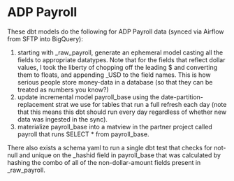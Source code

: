 # ADP Payroll

These dbt models do the following for ADP Payroll data (synced via Airflow from SFTP into BigQuery):

1. starting with _raw_payroll, generate an ephemeral model casting all the fields to appropriate datatypes. Note that for the fields that reflect dollar values, I took the liberty of chopping off the leading $  and converting them to floats, and appending _USD to the field names. This is how serious people store money-data in a database (so that they can be treated as numbers you know?)
2. update incremental model payroll_base using the date-partition-replacement strat we use for tables that run a full refresh each day (note that this means this dbt should run every day regardless of whether new data was ingested in the sync).
3. materialize payroll_base into a matview in the partner project called payroll that runs SELECT * from payroll_base.

There also exists a schema yaml to run a single dbt test that checks for not-null and unique on the _hashid field in payroll_base that was calculated by hashing the combo of all of the non-dollar-amount fields present in _raw_payroll.